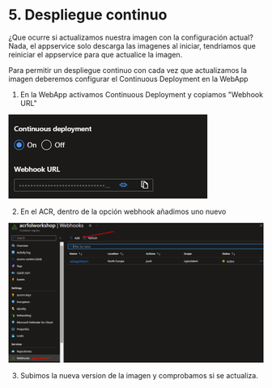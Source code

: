 # 5. Despliegue continuo

¿Que ocurre si actualizamos nuestra imagen con la configuración actual? Nada, el appservice solo descarga las imagenes al iniciar, tendriamos que reiniciar el appservice para que actualice la imagen.

Para permitir un despliegue continuo con cada vez que actualizamos la imagen deberemos configurar el Continuous Deployment en la WebApp

1. En la WebApp activamos Continuous Deployment y copiamos "Webhook URL"

![Alt text](images/cd.png)

2. En el ACR, dentro de la opción webhook añadimos uno nuevo

![Alt text](images/webhook.png)

3. Subimos la nueva version de la imagen y comprobamos si se actualiza.
